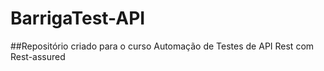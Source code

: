 # BarrigaTest-API 
##Repositório criado para o curso Automação de Testes de API Rest com Rest-assured
